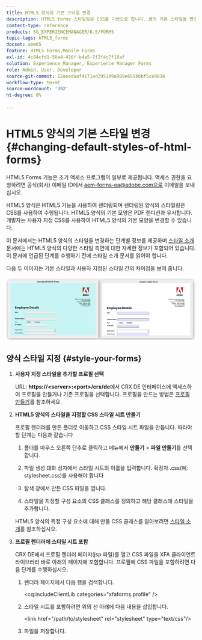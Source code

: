 ```yaml
---
title: HTML5 양식의 기본 스타일 변경
description: HTML5 forms 스타일링은 CSS를 기반으로 합니다. 폼의 기본 스타일을 변경할 수 있습니다.
content-type: reference
products: SG_EXPERIENCEMANAGER/6.5/FORMS
topic-tags: hTML5_forms
docset: aem65
feature: HTML5 Forms,Mobile Forms
exl-id: 4c84cfd1-50a4-416f-b4a5-7f2f4c7f10af
solution: Experience Manager, Experience Manager Forms
role: Admin, User, Developer
source-git-commit: 22aeedaaf4171ad295199a989e659b6bf5ce9834
workflow-type: tm+mt
source-wordcount: '392'
ht-degree: 0%

---
```


# HTML5 양식의 기본 스타일 변경{#changing-default-styles-of-html-forms}

<span class="preview"> HTML5 Forms 기능은 조기 액세스 프로그램의 일부로 제공됩니다. 액세스 권한을 요청하려면 공식(회사) 이메일 ID에서 aem-forms-ea@adobe.com으로 이메일을 보내십시오.
</span>

HTML5 양식은 HTML5 기능을 사용하여 렌더링되며 렌더링된 양식의 스타일링은 CSS를 사용하여 수행됩니다. HTML5 양식의 기본 모양은 PDF 렌디션과 유사합니다. 개발자는 사용자 지정 CSS를 사용하여 HTML5 양식의 기본 모양을 변경할 수 있습니다.

이 문서에서는 HTML5 양식의 스타일을 변경하는 단계별 정보를 제공하며 [스타일 소개](/help/forms/css-styles.md) 문서에는 HTML5 양식의 다양한 스타일 측면에 대한 자세한 정보가 포함되어 있습니다. 이 문서에 언급된 단계를 수행하기 전에 스타일 소개 문서를 읽어야 합니다.

다음 두 이미지는 기본 스타일과 사용자 지정된 스타일 간의 차이점을 보여 줍니다.

![pictures-002-small](assets/pictures-002-small.png)

## 양식 스타일 지정 {#style-your-forms}

1. **사용자 지정 스타일을 추가할 프로필 선택**

   URL: **https://&lt;server>:&lt;port>/crx/de**&#x200B;에서 CRX DE 인터페이스에 액세스하여 프로필을 만들거나 기존 프로필을 선택합니다. 프로필을 만드는 방법은 [프로필 만들기](/help/forms/custom-profile.md)를 참조하세요.

1. **HTML5 양식의 스타일을 지정할 CSS 스타일 시트 만들기**

   프로필 렌더러를 만든 폴더로 이동하고 CSS 스타일 시트 파일을 만듭니다. 따라야 할 단계는 다음과 같습니다

   1. 폴더를 마우스 오른쪽 단추로 클릭하고 메뉴에서 **만들기** > **파일 만들기**&#x200B;를 선택합니다.

   1. 파일 생성 대화 상자에서 스타일 시트의 이름을 입력합니다. 확장자 .css(예: stylesheet.css)를 사용해야 합니다
   1. 탐색 창에서 만든 CSS 파일을 엽니다.
   1. 스타일을 지정할 구성 요소의 CSS 클래스를 정의하고 해당 클래스에 스타일을 추가합니다.

   HTML5 양식의 특정 구성 요소에 대해 만들 CSS 클래스를 알아보려면 [스타일 소개](/help/forms/css-styles.md)를 참조하십시오.

1. **프로필 렌더러에 스타일 시트 포함**

   CRX DE에서 프로필 렌더러 페이지(jsp 파일)를 열고 CSS 파일을 XFA 클라이언트 라이브러리 바로 아래의 페이지에 포함합니다. 프로필에 CSS 파일을 포함하려면 다음 단계를 수행하십시오.

   1. 렌더러 페이지에서 다음 행을 검색합니다.

      &lt;cq:includeClientLib categories=&quot;xfaforms.profile&quot; />

   1. 스타일 시트를 포함하려면 위의 선 아래에 다음 내용을 삽입합니다.

      &lt;link href=&quot;/path/to/stylesheet&quot; rel=&quot;stylesheet&quot; type=&quot;text/css&quot;/>

   1. 파일을 저장합니다.
